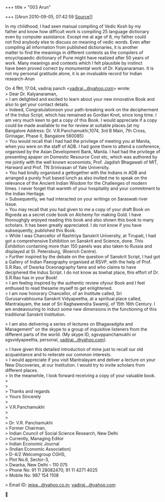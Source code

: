 +++
title = "003 Arun"

+++
[[Arun	2010-09-05, 07:42:59 [Source](https://groups.google.com/g/bvparishat/c/0Bx17WIRZ-M)]]



In my childhood, I had seen manual compiling of Vedic Kosh by my  
father and know how difficult work is compiling 25 language dictionary  
even by computer assistance. Except me at age of 8, my father could  
not find anybody else to discuss on meaning of vedic words. Even after  
compiling all information from published dictionaries, it is another  
matter to find the meanings in different contexts as the compilers of  
encyclopaedic dictionary of Pune might have realized after 50 years of  
work. Many meanings and contexts which I felt plausible by instinct  
have been proved correct by monumental work of Dr. Kalyanaraman. It is  
not my personal gratitude alone, it is an invaluable record for Indian  
research-Arun  

  
On 4 सित, 17:04, vadiraj panch \<[vadiraj...@yahoo.com]()\> wrote:  
\> Dear Dr. Kalyanaraman,  
\> I am delighted and excited to learn about your new innovative Book and also to get your contact details.  
\> Indeed, Congratulationson your path-breaking work on the decipherment of the Indus Script, which has remained as Gordian Knot, since long time. I am very much keen to get a copy of this Book. I would appreciate if a copy could be made available to me for review at suitable places.(at my Bangalore Address: Dr. V.R.Panchamukhi,1074, 3rd B Main, 7th Cross, Girinagar, Phase II, Bangalore 560085)  
\> You would recall that I had had the privilege of meeting you at Manila, when you were on the staff of ADB. I had gone there to attend a conference, organised by the Asian Development Bank, Manila. I had had the privilege of presenting apaper on Domestic Resource Cost etc,
which was authored by me jointly with the well known economists, Prof. Jagdish Bhagawati of MIT, Harward and Prof. TN Srinivasan of Yale University.  
\> You had kindly organised a gettogether with the Indians in ADB and arranged a purely fruit based lunch as also invited me to speak on the relevance of the Ancient Indian Wisdom for the Challenges of modern times. I never forget that warmth of your hospitality and your commitment to the Indian Heritage.  
\> Subsequently, we had interacted on your writings on Saraswati river Issue.  
\> You may recall that you had given to me a copy of your draft Book on Rigveda as a secret code book on Alchemy for making Gold. I have thoroughgly enjoyed reading this book and also shown this book to many scholars. It has been greatly appreciated. I do not know if you have subsequently, published this Book.  
\> While I was Chancellor of Rashtriya Sanskrit University, at Tirupati, I had got a comprehensive Exhibition on Sanskrit and Science, done. This Exhibition containing more than 150 panels was also taken to Russia and displayed at St. Petersburg, (Roerich Centre).  
\> Further inspired by the debate on the question of Sanskrit Script, I had got a Gallery of Indian Paeography organised at RSVP, with the help of Prof. S.R.Rao, of Dwarka Oceonagraphy fame and who claims to have deciphered the Indus Script. I do not know as towhat place, this effort of Dr. S.R.Rao has in your Book!  
\> I am feeling inspired by the authentic review ofyour Book and I feel enthused to read thesame myself to get enlightened.  
\> I am now honorary Chancellor, of an Institute called, Sri Gurusarvabhouma Sanskrit Vidyapeetha, at a spiritual place called, Mantralayam, the seat of Sri Raghawendra Swamiji, of 15th 16th Century. I am endeavouring to induct some new dimensions in the functioning of this traditional Sanskrit Institution.  

\> I am also delivering a series of lectures on Bhagavadgita and Management" on the skype to a group of inquisitive listeners from the different parts of the world. (My skype ID, sgsvppanchamukhi or sgsvidyapeetha, personal, [vadiraj...@yahoo.com]()).  

\> I have given this detailed introduction of mine just to recall our old acquaintance and to reiterate our common interests.  
\> I would appreciate if you visit Mantralayam and deliver a lecture on your New Discoveries, at our Institution. I would try to invite scholars from different places.  
\> In the meanwhile, I look forward receiving a copy of your valuable book.  
\>  
\>   
\> Thanks and regards  
\> Yours Sincerely  
\>   
\> V.R.Panchamukhi  
\>   
\>   
\> Dr. V.R. Panchamukhi  
\> Former Chairman,  
\> Indian Council of Social Science Research, New Delhi  
\> Currently, Managing Editor  
\> Indian Economic Journal  
\> (Indian Economic Association)  
\> D-4/2 Welcomgroup CGHS,  
\> Plot No.6, Sector-3,  
\> Dwarka, New Delhi – 110 075  
\> Phone No: 91 11 28082470; 91 11 4271 4025  
\> Mobile No: 987 154 1108  

\> Email ID: [iejpa...@yahoo.co.in](); [vadiraj...@yahoo.com]()  



